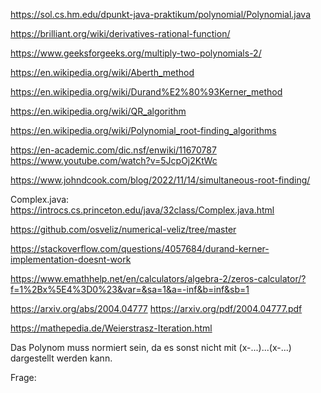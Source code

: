 https://sol.cs.hm.edu/dpunkt-java-praktikum/polynomial/Polynomial.java

https://brilliant.org/wiki/derivatives-rational-function/

https://www.geeksforgeeks.org/multiply-two-polynomials-2/

https://en.wikipedia.org/wiki/Aberth_method

https://en.wikipedia.org/wiki/Durand%E2%80%93Kerner_method

https://en.wikipedia.org/wiki/QR_algorithm

https://en.wikipedia.org/wiki/Polynomial_root-finding_algorithms

https://en-academic.com/dic.nsf/enwiki/11670787
https://www.youtube.com/watch?v=5JcpOj2KtWc

https://www.johndcook.com/blog/2022/11/14/simultaneous-root-finding/

Complex.java: https://introcs.cs.princeton.edu/java/32class/Complex.java.html

https://github.com/osveliz/numerical-veliz/tree/master

https://stackoverflow.com/questions/4057684/durand-kerner-implementation-doesnt-work

https://www.emathhelp.net/en/calculators/algebra-2/zeros-calculator/?f=1%2Bx%5E4%3D0%23&var=&sa=1&a=-inf&b=inf&sb=1

https://arxiv.org/abs/2004.04777
https://arxiv.org/pdf/2004.04777.pdf

https://mathepedia.de/Weierstrasz-Iteration.html

Das Polynom muss normiert sein, da es sonst nicht mit (x-...)...(x-...) dargestellt werden kann.

Frage:
